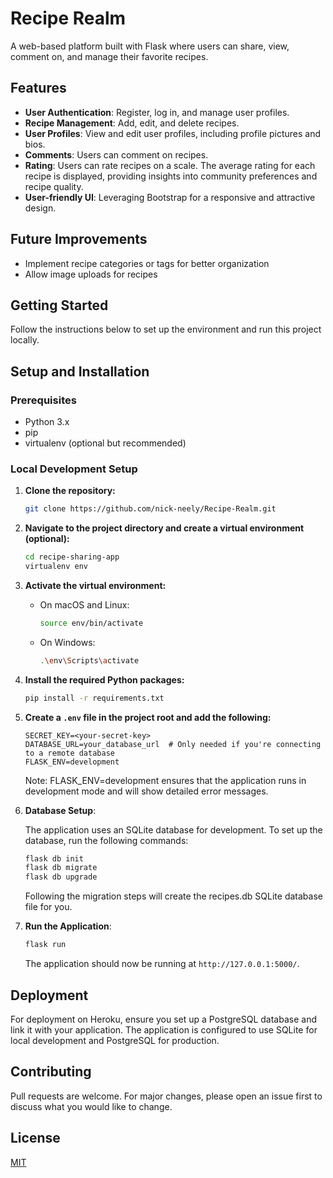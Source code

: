 # Recipe Realm

A web-based platform built with Flask where users can share, view, comment on, and manage their favorite recipes.

## Features

- **User Authentication**: Register, log in, and manage user profiles.
- **Recipe Management**: Add, edit, and delete recipes.
- **User Profiles**: View and edit user profiles, including profile pictures and bios.
- **Comments**: Users can comment on recipes.
- **Rating**: Users can rate recipes on a scale. The average rating for each recipe is displayed, providing insights into community preferences and recipe quality.
- **User-friendly UI**: Leveraging Bootstrap for a responsive and attractive design.

## Future Improvements
- Implement recipe categories or tags for better organization
- Allow image uploads for recipes
    
## Getting Started

Follow the instructions below to set up the environment and run this project locally.

## Setup and Installation

### Prerequisites

- Python 3.x
- pip
- virtualenv (optional but recommended)

### Local Development Setup

1. **Clone the repository:**

    ```bash
    git clone https://github.com/nick-neely/Recipe-Realm.git
    ```

2. **Navigate to the project directory and create a virtual environment (optional):**

    ```bash
    cd recipe-sharing-app
    virtualenv env
    ```

3. **Activate the virtual environment:**

    - On macOS and Linux:
      ```bash
      source env/bin/activate
      ```
    - On Windows:
      ```bash
      .\env\Scripts\activate
      ```

4. **Install the required Python packages:**

    ```bash
    pip install -r requirements.txt
    ```

5. **Create a `.env` file in the project root and add the following:**

    ```
    SECRET_KEY=<your-secret-key>
    DATABASE_URL=your_database_url  # Only needed if you're connecting to a remote database
    FLASK_ENV=development
    ```
    Note: FLASK_ENV=development ensures that the application runs in development mode and will show detailed error messages.

5. **Database Setup**:

    The application uses an SQLite database for development. To set up the database, run the following commands:
    
    ```bash
    flask db init
    flask db migrate
    flask db upgrade
    ```

    Following the migration steps will create the recipes.db SQLite database file for you.

6. **Run the Application**:

    ```bash
    flask run
    ```

    The application should now be running at `http://127.0.0.1:5000/`.

## Deployment

For deployment on Heroku, ensure you set up a PostgreSQL database and link it with your application. The application is configured to use SQLite for local development and PostgreSQL for production.

## Contributing

Pull requests are welcome. For major changes, please open an issue first to discuss what you would like to change.

## License

[MIT](https://choosealicense.com/licenses/mit/)
